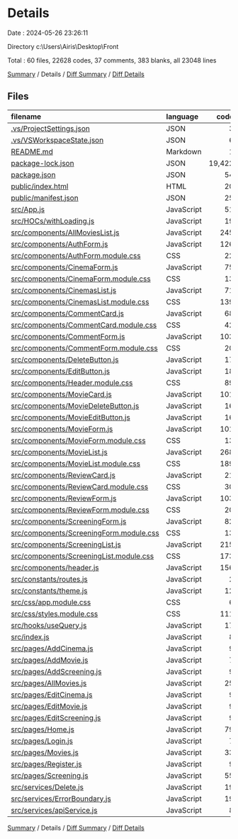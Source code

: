 # Details

Date : 2024-05-26 23:26:11

Directory c:\\Users\\Airis\\Desktop\\Front

Total : 60 files,  22628 codes, 37 comments, 383 blanks, all 23048 lines

[Summary](results.md) / Details / [Diff Summary](diff.md) / [Diff Details](diff-details.md)

## Files
| filename | language | code | comment | blank | total |
| :--- | :--- | ---: | ---: | ---: | ---: |
| [.vs/ProjectSettings.json](/.vs/ProjectSettings.json) | JSON | 3 | 0 | 0 | 3 |
| [.vs/VSWorkspaceState.json](/.vs/VSWorkspaceState.json) | JSON | 6 | 0 | 0 | 6 |
| [README.md](/README.md) | Markdown | 1 | 0 | 2 | 3 |
| [package-lock.json](/package-lock.json) | JSON | 19,422 | 0 | 1 | 19,423 |
| [package.json](/package.json) | JSON | 54 | 0 | 1 | 55 |
| [public/index.html](/public/index.html) | HTML | 20 | 23 | 1 | 44 |
| [public/manifest.json](/public/manifest.json) | JSON | 25 | 0 | 1 | 26 |
| [src/App.js](/src/App.js) | JavaScript | 51 | 0 | 9 | 60 |
| [src/HOCs/withLoading.js](/src/HOCs/withLoading.js) | JavaScript | 19 | 0 | 1 | 20 |
| [src/components/AllMoviesList.js](/src/components/AllMoviesList.js) | JavaScript | 245 | 8 | 16 | 269 |
| [src/components/AuthForm.js](/src/components/AuthForm.js) | JavaScript | 126 | 0 | 12 | 138 |
| [src/components/AuthForm.module.css](/src/components/AuthForm.module.css) | CSS | 22 | 0 | 4 | 26 |
| [src/components/CinemaForm.js](/src/components/CinemaForm.js) | JavaScript | 75 | 0 | 10 | 85 |
| [src/components/CinemaForm.module.css](/src/components/CinemaForm.module.css) | CSS | 13 | 0 | 2 | 15 |
| [src/components/CinemasList.js](/src/components/CinemasList.js) | JavaScript | 71 | 0 | 5 | 76 |
| [src/components/CinemasList.module.css](/src/components/CinemasList.module.css) | CSS | 139 | 0 | 11 | 150 |
| [src/components/CommentCard.js](/src/components/CommentCard.js) | JavaScript | 68 | 0 | 6 | 74 |
| [src/components/CommentCard.module.css](/src/components/CommentCard.module.css) | CSS | 42 | 0 | 9 | 51 |
| [src/components/CommentForm.js](/src/components/CommentForm.js) | JavaScript | 103 | 0 | 13 | 116 |
| [src/components/CommentForm.module.css](/src/components/CommentForm.module.css) | CSS | 20 | 0 | 4 | 24 |
| [src/components/DeleteButton.js](/src/components/DeleteButton.js) | JavaScript | 17 | 0 | 2 | 19 |
| [src/components/EditButton.js](/src/components/EditButton.js) | JavaScript | 18 | 0 | 2 | 20 |
| [src/components/Header.module.css](/src/components/Header.module.css) | CSS | 89 | 0 | 17 | 106 |
| [src/components/MovieCard.js](/src/components/MovieCard.js) | JavaScript | 101 | 0 | 7 | 108 |
| [src/components/MovieDeleteButton.js](/src/components/MovieDeleteButton.js) | JavaScript | 16 | 0 | 2 | 18 |
| [src/components/MovieEditButton.js](/src/components/MovieEditButton.js) | JavaScript | 16 | 0 | 2 | 18 |
| [src/components/MovieForm.js](/src/components/MovieForm.js) | JavaScript | 101 | 0 | 11 | 112 |
| [src/components/MovieForm.module.css](/src/components/MovieForm.module.css) | CSS | 13 | 0 | 2 | 15 |
| [src/components/MovieList.js](/src/components/MovieList.js) | JavaScript | 268 | 0 | 23 | 291 |
| [src/components/MovieList.module.css](/src/components/MovieList.module.css) | CSS | 189 | 2 | 24 | 215 |
| [src/components/ReviewCard.js](/src/components/ReviewCard.js) | JavaScript | 21 | 0 | 3 | 24 |
| [src/components/ReviewCard.module.css](/src/components/ReviewCard.module.css) | CSS | 30 | 0 | 7 | 37 |
| [src/components/ReviewForm.js](/src/components/ReviewForm.js) | JavaScript | 103 | 0 | 13 | 116 |
| [src/components/ReviewForm.module.css](/src/components/ReviewForm.module.css) | CSS | 20 | 0 | 4 | 24 |
| [src/components/ScreeningForm.js](/src/components/ScreeningForm.js) | JavaScript | 82 | 0 | 15 | 97 |
| [src/components/ScreeningForm.module.css](/src/components/ScreeningForm.module.css) | CSS | 13 | 0 | 2 | 15 |
| [src/components/ScreeningList.js](/src/components/ScreeningList.js) | JavaScript | 215 | 0 | 12 | 227 |
| [src/components/ScreeningList.module.css](/src/components/ScreeningList.module.css) | CSS | 173 | 2 | 25 | 200 |
| [src/components/header.js](/src/components/header.js) | JavaScript | 156 | 1 | 6 | 163 |
| [src/constants/routes.js](/src/constants/routes.js) | JavaScript | 2 | 0 | 2 | 4 |
| [src/constants/theme.js](/src/constants/theme.js) | JavaScript | 12 | 0 | 2 | 14 |
| [src/css/app.module.css](/src/css/app.module.css) | CSS | 6 | 0 | 0 | 6 |
| [src/css/styles.module.css](/src/css/styles.module.css) | CSS | 111 | 0 | 19 | 130 |
| [src/hooks/useQuery.js](/src/hooks/useQuery.js) | JavaScript | 17 | 0 | 7 | 24 |
| [src/index.js](/src/index.js) | JavaScript | 8 | 0 | 2 | 10 |
| [src/pages/AddCinema.js](/src/pages/AddCinema.js) | JavaScript | 9 | 0 | 2 | 11 |
| [src/pages/AddMovie.js](/src/pages/AddMovie.js) | JavaScript | 7 | 0 | 2 | 9 |
| [src/pages/AddScreening.js](/src/pages/AddScreening.js) | JavaScript | 9 | 0 | 2 | 11 |
| [src/pages/AllMovies.js](/src/pages/AllMovies.js) | JavaScript | 25 | 0 | 4 | 29 |
| [src/pages/EditCinema.js](/src/pages/EditCinema.js) | JavaScript | 9 | 0 | 2 | 11 |
| [src/pages/EditMovie.js](/src/pages/EditMovie.js) | JavaScript | 9 | 0 | 2 | 11 |
| [src/pages/EditScreening.js](/src/pages/EditScreening.js) | JavaScript | 9 | 0 | 2 | 11 |
| [src/pages/Home.js](/src/pages/Home.js) | JavaScript | 79 | 0 | 12 | 91 |
| [src/pages/Login.js](/src/pages/Login.js) | JavaScript | 7 | 0 | 2 | 9 |
| [src/pages/Movies.js](/src/pages/Movies.js) | JavaScript | 33 | 1 | 9 | 43 |
| [src/pages/Register.js](/src/pages/Register.js) | JavaScript | 9 | 0 | 2 | 11 |
| [src/pages/Screening.js](/src/pages/Screening.js) | JavaScript | 55 | 0 | 11 | 66 |
| [src/services/Delete.js](/src/services/Delete.js) | JavaScript | 19 | 0 | 4 | 23 |
| [src/services/ErrorBoundary.js](/src/services/ErrorBoundary.js) | JavaScript | 19 | 0 | 6 | 25 |
| [src/services/apiService.js](/src/services/apiService.js) | JavaScript | 8 | 0 | 2 | 10 |

[Summary](results.md) / Details / [Diff Summary](diff.md) / [Diff Details](diff-details.md)